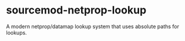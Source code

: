 # sourcemod-netprop-lookup
A modern netprop/datamap lookup system that uses absolute paths for lookups.
